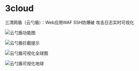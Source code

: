 # 3cloud
三清网盾（云勺盾）：Web应用WAF SSH防爆破 攻击日志实时可视化

![云勺盾功能图](https://github.com/MRdoulestar/3cloud/blob/master/imgs/function.png?raw=true)

![云勺盾拦截提示](https://github.com/MRdoulestar/3cloud/blob/master/imgs/alert.png?raw=true)

![云勺盾可视化全球图](https://github.com/MRdoulestar/3cloud/blob/master/imgs/map.png?raw=true)

![云勺盾可视化地球](https://github.com/MRdoulestar/3cloud/blob/master/imgs/globe.png?raw=true)
